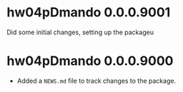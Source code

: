 # hw04pDmando 0.0.0.9001

Did some initial changes, setting up the packageu

# hw04pDmando 0.0.0.9000

* Added a `NEWS.md` file to track changes to the package.
